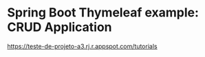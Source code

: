 # Spring Boot Thymeleaf example: CRUD Application


https://teste-de-projeto-a3.rj.r.appspot.com/tutorials
